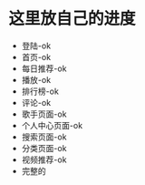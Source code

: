 # 这里放自己的进度

- 登陆-ok
- 首页-ok
- 每日推荐-ok
- 播放-ok
- 排行榜-ok
- 评论-ok
- 歌手页面-ok
- 个人中心页面-ok
- 搜索页面-ok
- 分类页面-ok
- 视频推荐-ok
- 完整的